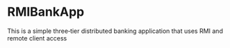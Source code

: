 # RMIBankApp
This is a simple three‐tier distributed banking application that uses RMI and remote client access
